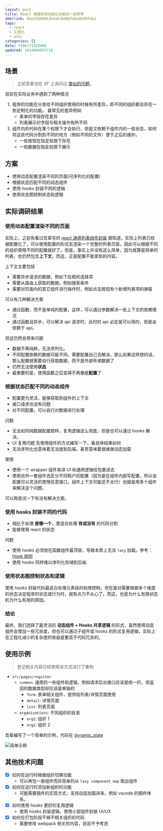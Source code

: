 ```yaml
---
layout: post
title: React 根据状态动态化功能的一些思考
abbrlink: 6be33848912b4a63bd0bfebe0e99fda1
tags:
  - react
  - 工程化
  - wiki
categories: []
date: 1596171924460
updated: 1614006655718
---
```


## 场景

> 之前吾辈也在 SF 上询问过 [类似的问题](https://segmentfault.com/q/1010000021851252)。

目前在实际业务中遇到了两种情况

1. 程序的功能在分发给不同组织使用的时候有所差异，即不同的组织都会存在一些定制化的功能。
   最常见的差异例如
   - 表单的字段存在差异
   - 列表展示的字段与相关操作有所不同
2. 组件内的代码在某个权限下才会执行，但是又依赖于组件内的一些状态，如何将这些代码分割到不同的地方（例如不同的文件）便于之后的维护。
   - 一些按钮在指定权限下存在
   - 一些数据在指定权限下展示

## 方案

- 使用动态配置渲染不同的页面(可序列化的配置)
- 根据状态匹配不同的动态组件
- 使用 hooks 封装不同的逻辑
- 使用状态图控制状态和逻辑

## 实际调研结果

### 使用动态配置渲染不同的页面

实际上，之前有看过吾辈写的 [react 通用列表组件封装](/p/c55a6470683e498f92ba05d7ff710b3a) 就知道，实际上列表已经被配置化了，可以使用配置的形式去渲染一个完整的列表页面，因此可以根据不同的组织使用不同的配置就好了。但是，事实上并没有这么简单，因为就算是简单的列表，也仍然包含**上下文**，而这，正是配置不能拿到的内容。

上下文主要包括

- 需要异步请求的数据，例如下拉框的选择项
- 需要从路由上获取的数据，例如搜索条件
- 需要对页面内的其它组件进行操作时，例如点击按钮有个新增列表项的弹窗

可以有几种解决方案

- 通过函数，而不是单纯的配置，这样，可以通过参数解决一些上下文的依赖情况
- 通过函数且异步，可以解决 api 请求时，此时的 api 必定是可以用的，但是会依赖于 api。

但这仍然会带来问题

- 数据不再纯粹，无法序列化。
- 不同配置依赖的数据可能不同，需要配置自己去解决，那么如果这样想的话，那么配置就需要自行获取数据，而不是外部传递数据了
- 仍然无法使用**状态**
- 最重要的是，使用函数之后变得不再像是**配置**了

### 根据状态匹配不同的动态组件

- 配置更为灵活，能够获取到组件的上下文
- 接口请求也没有问题
- 对不同配置，可以自行对数据进行处理

问题

- 无法如同纯数据配置那样，复用逻辑这么彻底，但是也可以通过 hooks 解决。
- UI 复用问题
  先使用组件的方式编写一下，看具体结果如何
- 无法序列化也意味着无法放到后端，甚至意味着很难做动态加载

使用

- 使用一个 wrapper 组件来讲 UI 和通用逻辑给包裹进去
- 使用另外一套组件去区分不同租户的配置（因为是在组件内部写配置，所以该配置可以灵活的使用任意接口，组件上下文可能还不太行）也就是用多个组件来解决这个问题。

可以再尝试一下有没有解决方案。

### 使用 hooks 封装不同的代码

- 相比于处理 **是哪一个**，更适合处理 **有或没有** 的代码分割
- 能够使用 react 的状态

问题

- 使用 hooks 必须放在函数组件最顶层，导致本质上无法 `lazy` 加载。参考：[Hook 规则](https://zh-hans.reactjs.org/docs/hooks-rules.html)
- 使用 hooks 同样难以序列化存储到后端

### 使用状态图控制状态和逻辑

使用 hooks 封装代码最适合处理元素级的权限控制，但在面对需要根据多个维度的状态决定程序的状态或行为时，就有点力不从心了。而这，也是为什么有限状态机为什么有用的原因。

### 结论

最终，我们选择了最灵活的 **动态组件 + Hooks 共享逻辑** 的形式，虽然使用动态组件会增加一些冗余度，但也可以通过子组件或 hooks 的形式复用逻辑，实际上在工程化减小的复杂度的收益是要高于代码冗余的。

## 使用示例

> 登记相关内容已经使用该方式进行了重构

- `src/pages/register`
  - `common`: 通用的一些组件和逻辑，例如请求后台接口应该是统一的，但返回的数据类型却应该是单独的
    - `form`: 表单相关组件，提供给列表/详情页面使用
    - `detail`: 详情页面
    - `list`: 列表页面
  - `organizations`: 不同组织的目录
    - `org1`: 组织 1
    - `org2`: 组织 2

吾辈编写了一个简单的示例，代码在 [dynamic\_state](https://github.com/rxliuli/example/tree/master/dynamic_state)

![简单示例](https://img.rxliuli.com/20200803203027.png)

## 其他技术问题

- [x] 如何在运行时根据组织切换功能
  - 可以再包一层组件而非简单的从 `lazy component map` 取出组件
- [x] 如何在运行时添加新组织的功能
  - 可能需要插件的实现方式，支持动态加载进来，例如 vscode 的插件体系。
- [x] 如何使用 hooks 更好的复用逻辑
  - 使用 hooks 封装逻辑，使用小型组件封装 UI/UX
- [x] 如何在打包阶段干掉不相关组织的代码
  - 需要修改 webpack 相关的内容，目前不予考虑
